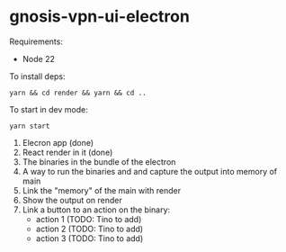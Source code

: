 # gnosis-vpn-ui-electron

Requirements:

- Node 22

To install deps:

`yarn && cd render && yarn && cd ..`

To start in dev mode:

`yarn start`

1. Elecron app (done)
2. React render in it (done)
3. The binaries in the bundle of the electron
4. A way to run the binaries and and capture the output into memory of main
5. Link the "memory" of the main with render
6. Show the output on render
7. Link a button to an action on the binary:
   - action 1 (TODO: Tino to add)
   - action 2 (TODO: Tino to add)
   - action 3 (TODO: Tino to add)
